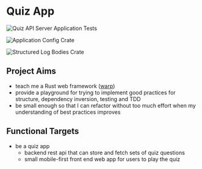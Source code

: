 # Quiz App

![Quiz API Server Application Tests](https://github.com/jjmark15/quiz-app/workflows/Quiz%20API%20Server%20Application%20Tests/badge.svg)

![Application Config Crate](https://github.com/jjmark15/quiz-app/workflows/Application%20Config%20Crate/badge.svg)

![Structured Log Bodies Crate](https://github.com/jjmark15/quiz-app/workflows/Structured%20Log%20Bodies%20Crate/badge.svg)

## Project Aims

- teach me a Rust web framework ([warp](https://github.com/seanmonstar/warp))
- provide a playground for trying to implement good practices for structure, dependency inversion, testing and TDD
- be small enough so that I can refactor without too much effort when my understanding of best practices improves

## Functional Targets

- be a quiz app
    - backend rest api that can store and fetch sets of quiz questions
    - small mobile-first front end web app for users to play the quiz
